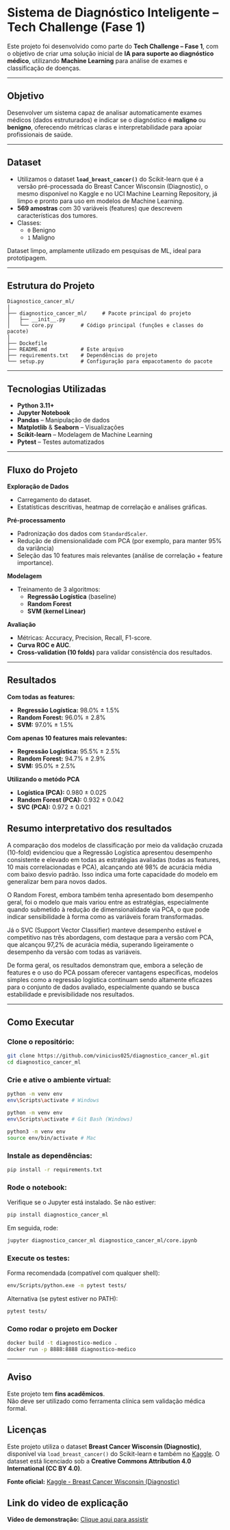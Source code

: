 # Sistema de Diagnóstico Inteligente – Tech Challenge (Fase 1)
Este projeto foi desenvolvido como parte do **Tech Challenge – Fase 1**, com o objetivo de criar uma solução inicial de **IA para suporte ao diagnóstico médico**, utilizando **Machine Learning** para análise de exames e classificação de doenças.

---

## Objetivo
Desenvolver um sistema capaz de analisar automaticamente exames médicos (dados estruturados) e indicar se o diagnóstico é **maligno** ou **benigno**, oferecendo métricas claras e interpretabilidade para apoiar profissionais de saúde.

---

## Dataset
- Utilizamos o dataset **`load_breast_cancer()`** do Scikit-learn que é a versão pré-processada do Breast Cancer Wisconsin (Diagnostic), o mesmo disponível no Kaggle e no UCI Machine Learning Repository, já limpo e pronto para uso em modelos de Machine Learning.  
- **569 amostras** com 30 variáveis (features) que descrevem características dos tumores.  
- Classes:
  - `0` Benigno
  - `1` Maligno  

Dataset limpo, amplamente utilizado em pesquisas de ML, ideal para prototipagem.

---

## Estrutura do Projeto

```
Diagnostico_cancer_ml/
│
├── diagnostico_cancer_ml/     # Pacote principal do projeto
│   ├── __init__.py
│   └── core.py         # Código principal (funções e classes do pacote)
│
├── Dockefile
├── README.md           # Este arquivo
├── requirements.txt    # Dependências do projeto
└── setup.py            # Configuração para empacotamento do pacote
```

---

## Tecnologias Utilizadas
- **Python 3.11+**
- **Jupyter Notebook**
- **Pandas** – Manipulação de dados
- **Matplotlib** & **Seaborn** – Visualizações
- **Scikit-learn** – Modelagem de Machine Learning
- **Pytest** – Testes automatizados

---

## Fluxo do Projeto

**Exploração de Dados**  
- Carregamento do dataset.  
- Estatísticas descritivas, heatmap de correlação e análises gráficas.

**Pré-processamento**  
- Padronização dos dados com `StandardScaler`.  
- Redução de dimensionalidade com PCA (por exemplo, para manter 95% da variância)
- Seleção das 10 features mais relevantes (análise de correlação + feature importance).

**Modelagem**  
- Treinamento de 3 algoritmos:
  - **Regressão Logística** (baseline)
  - **Random Forest**
  - **SVM (kernel Linear)**

**Avaliação**  
- Métricas: Accuracy, Precision, Recall, F1-score.  
- **Curva ROC e AUC**.  
- **Cross-validation (10 folds)** para validar consistência dos resultados.

---

## Resultados

**Com todas as features:**
- **Regressão Logística:** 98.0% ± 1.5%  
- **Random Forest:** 96.0% ± 2.8%  
- **SVM:** 97.0% ± 1.5%

**Com apenas 10 features mais relevantes:**
- **Regressão Logística:** 95.5% ± 2.5%  
- **Random Forest:** 94.7% ± 2.9%  
- **SVM:** 95.0% ± 2.5%

**Utilizando o metódo PCA**
- **Logística (PCA):** 0.980 ± 0.025
- **Random Forest (PCA):** 0.932 ± 0.042
- **SVC (PCA):** 0.972 ± 0.021

## Resumo interpretativo dos resultados
A comparação dos modelos de classificação por meio da validação cruzada (10-fold) evidenciou que a Regressão Logística apresentou desempenho consistente e elevado em todas as estratégias avaliadas (todas as features, 10 mais correlacionadas e PCA), alcançando até 98% de acurácia média com baixo desvio padrão. Isso indica uma forte capacidade do modelo em generalizar bem para novos dados.

O Random Forest, embora também tenha apresentado bom desempenho geral, foi o modelo que mais variou entre as estratégias, especialmente quando submetido à redução de dimensionalidade via PCA, o que pode indicar sensibilidade à forma como as variáveis foram transformadas.

Já o SVC (Support Vector Classifier) manteve desempenho estável e competitivo nas três abordagens, com destaque para a versão com PCA, que alcançou 97,2% de acurácia média, superando ligeiramente o desempenho da versão com todas as variáveis.

De forma geral, os resultados demonstram que, embora a seleção de features e o uso do PCA possam oferecer vantagens específicas, modelos simples como a regressão logística continuam sendo altamente eficazes para o conjunto de dados avaliado, especialmente quando se busca estabilidade e previsibilidade nos resultados.

---

## Como Executar

### Clone o repositório:
```bash
git clone https://github.com/vinicius025/diagnostico_cancer_ml.git
cd diagnostico_cancer_ml
```

### Crie e ative o ambiente virtual:
```bash
python -m venv env
env\Scripts\activate # Windows
```

```bash
python -m venv env
env\Scripts\activate # Git Bash (Windows)
```

```bash
python3 -m venv env
source env/bin/activate # Mac
```

### Instale as dependências:
```bash
pip install -r requirements.txt
```

### Rode o notebook:
Verifique se o Jupyter está instalado. Se não estiver:
```bash
pip install diagnostico_cancer_ml
```

Em seguida, rode:
```bash
jupyter diagnostico_cancer_ml diagnostico_cancer_ml/core.ipynb
```

### Execute os testes:
Forma recomendada (compatível com qualquer shell):
```bash
env/Scripts/python.exe -m pytest tests/
```

Alternativa (se pytest estiver no PATH):
```bash
pytest tests/
```

### Como rodar o projeto em Docker

```bash
docker build -t diagnostico-medico .
docker run -p 8888:8888 diagnostico-medico
```

---

## Aviso
Este projeto tem **fins acadêmicos**.  
Não deve ser utilizado como ferramenta clínica sem validação médica formal.

## Licenças

Este projeto utiliza o dataset **Breast Cancer Wisconsin (Diagnostic)**, disponível via `load_breast_cancer()` do Scikit-learn e também no [Kaggle](https://www.kaggle.com/datasets/uciml/breast-cancer-wisconsin-data/data).
O dataset está licenciado sob a **Creative Commons Attribution 4.0 International (CC BY 4.0)**.

**Fonte oficial:** [Kaggle - Breast Cancer Wisconsin (Diagnostic)](https://www.kaggle.com/datasets/uciml/breast-cancer-wisconsin-data/data) 

## Link do video de explicação

**Vídeo de demonstração:** [Clique aqui para assistir](https://youtu.be/5UroJKtpQP8)